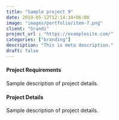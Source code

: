 ```yaml
---
title: "Sample project 9"
date: 2019-05-12T12:14:34+06:00
image: "images/portfolio/item-7.png"
client: "Grandi"
project_url : "https://examplesite.com/"
categories: ["branding"]
description: "This is meta description."
draft: false
---
```


#### Project Requirements

Sample description of project details.


#### Project Details

Sample description of project details.
